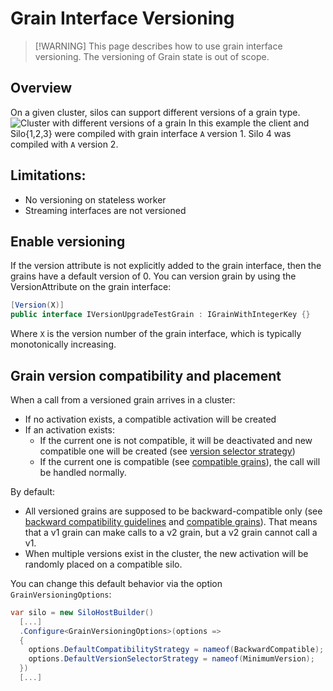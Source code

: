 # Grain Interface Versioning

> [!WARNING] This page describes how to use grain interface versioning. The versioning of Grain state is out of scope.

## Overview
On a given cluster, silos can support different versions of a grain type. ![Cluster with different versions of a grain](version.png) In this example the client and Silo{1,2,3} were compiled with grain interface `A` version 1. Silo 4 was compiled with `A` version 2.

## Limitations:
-   No versioning on stateless worker
-   Streaming interfaces are not versioned

## Enable versioning
If the version attribute is not explicitly added to the grain interface, then the grains have a default version of 0. You can version grain by using the VersionAttribute on the grain interface:

``` cs
[Version(X)]
public interface IVersionUpgradeTestGrain : IGrainWithIntegerKey {}
```

Where `X` is the version number of the grain interface, which is typically monotonically increasing.

## Grain version compatibility and placement
When a call from a versioned grain arrives in a cluster:
- If no activation exists, a compatible activation will be created
- If an activation exists:
  - If the current one is not compatible, it will be deactivated and new compatible one will be created (see [version selector strategy](version_selector_strategy.md))
  - If the current one is compatible (see [compatible grains](compatible_grains.md)), the call will be handled normally.

By default:
- All versioned grains are supposed to be backward-compatible only (see [backward compatibility guidelines](backward_compatibility_guidelines.md) and [compatible grains](compatible_grains.md)). That means that a v1 grain can make calls to a v2 grain, but a v2 grain cannot call a v1.
- When multiple versions exist in the cluster, the new activation will be randomly placed on a compatible silo.

You can change this default behavior via the option `GrainVersioningOptions`:

```csharp
var silo = new SiloHostBuilder()
  [...]
  .Configure<GrainVersioningOptions>(options => 
  {
    options.DefaultCompatibilityStrategy = nameof(BackwardCompatible);
    options.DefaultVersionSelectorStrategy = nameof(MinimumVersion);
  })
  [...]
```

